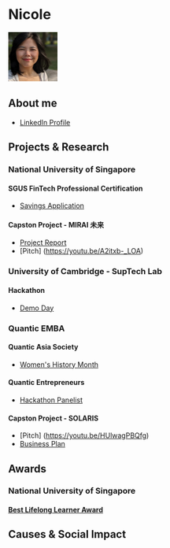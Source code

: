 # Nicole

<img src="resources/26Sept2023.JPG" width="100" height="100">

## About me
* [LinkedIn Profile](https://www.linkedin.com/in/nicoleteoh/)

## Projects & Research
### National University of Singapore
#### SGUS FinTech Professional Certification
* [Savings Application](https://www.linkedin.com/posts/nicoleteoh_kudos-goingaboveandbeyond-nus-activity-6978638978392453120-oBeJ)

#### Capston Project - MIRAI 未来
* [Project Report](https://drive.google.com/file/d/1vCclKUeac4zZGLyLLkIqQNknNQz4PHwn/view)
* [Pitch] (https://youtu.be/A2itxb-_LOA)

### University of Cambridge - SupTech Lab
#### Hackathon
* [Demo Day](https://vimeo.com/852383344#t=47m50s)

### Quantic EMBA
#### Quantic Asia Society
* [Women's History Month](https://www.linkedin.com/posts/nicoleteoh_womenshistorymonth-community-growth-activity-7048927076040507392-5mWa)

#### Quantic Entrepreneurs
* [Hackathon Panelist](https://www.linkedin.com/posts/nicoleteoh_fintech-helthcare-ecommerce-activity-6980422765375877120-Ec0Y)

#### Capston Project - SOLARIS
* [Pitch] (https://youtu.be/HUlwagPBQfg)
* [Business Plan](https://drive.google.com/file/d/1sQHze9B6t5f07TEczh_V7lqKk2zES670/view?usp=drivesdk)


## Awards
### National University of Singapore
#### [Best Lifelong Learner Award](https://www.linkedin.com/posts/nicoleteoh_best-lifelong-learner-award-nicole-teoh-activity-7014496661653643264-RIKf)

## Causes & Social Impact
